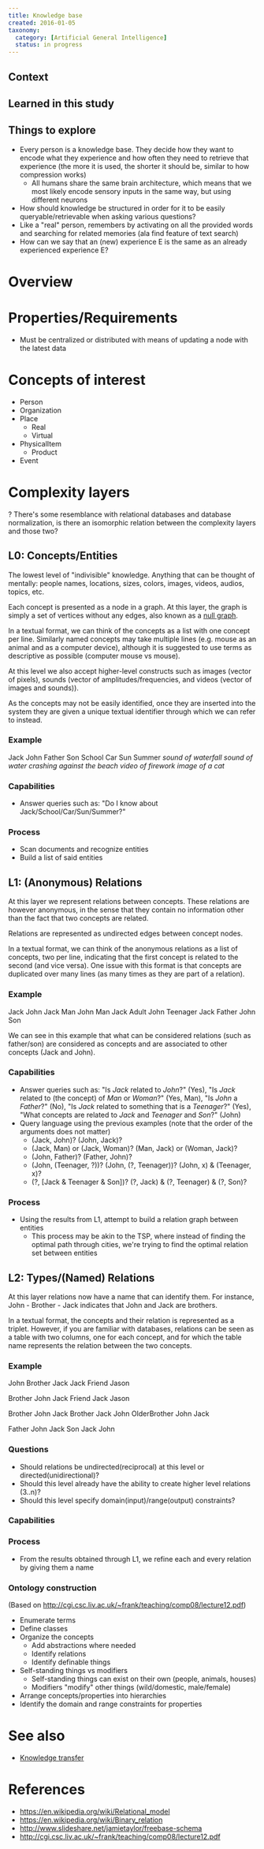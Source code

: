```yaml
---
title: Knowledge base
created: 2016-01-05
taxonomy:
  category: [Artificial General Intelligence]
  status: in progress
---
```


## Context

## Learned in this study

## Things to explore
* Every person is a knowledge base. They decide how they want to encode what they experience and how often they need to retrieve that experience (the more it is used, the shorter it should be, similar to how compression works)
    * All humans share the same brain architecture, which means that we most likely encode sensory inputs in the same way, but using different neurons
* How should knowledge be structured in order for it to be easily queryable/retrievable when asking various questions?
* Like a "real" person, remembers by activating on all the provided words and searching for related memories (ala find feature of text search)
* How can we say that an (new) experience E is the same as an already experienced experience E?

# Overview

# Properties/Requirements
* Must be centralized or distributed with means of updating a node with the latest data

# Concepts of interest
* Person
* Organization
* Place
	* Real
	* Virtual
* PhysicalItem
	* Product
* Event

# Complexity layers
? There's some resemblance with relational databases and database normalization, is there an isomorphic relation between the complexity layers and those two?

## L0: Concepts/Entities
The lowest level of "indivisible" knowledge. Anything that can be thought of mentally: people names, locations, sizes, colors, images, videos, audios, topics, etc.

Each concept is presented as a node in a graph. At this layer, the graph is simply a set of vertices without any edges, also known as a [null graph](https://en.wikipedia.org/wiki/Null_graph).

In a textual format, we can think of the concepts as a list with one concept per line. Similarly named concepts may take multiple lines (e.g. mouse as an animal and as a computer device), although it is suggested to use terms as descriptive as possible (computer mouse vs mouse).

At this level we also accept higher-level constructs such as images (vector of pixels), sounds (vector of amplitudes/frequencies, and videos (vector of images and sounds)).

As the concepts may not be easily identified, once they are inserted into the system they are given a unique textual identifier through which we can refer to instead.

### Example
Jack
John
Father
Son
School
Car
Sun
Summer
*sound of waterfall*
*sound of water crashing against the beach*
*video of firework*
*image of a cat*

### Capabilities
* Answer queries such as: "Do I know about Jack/School/Car/Sun/Summer?"

### Process
* Scan documents and recognize entities
* Build a list of said entities

## L1: (Anonymous) Relations
At this layer we represent relations between concepts. These relations are however anonymous, in the sense that they contain no information other than the fact that two concepts are related.

Relations are represented as undirected edges between concept nodes.

In a textual format, we can think of the anonymous relations as a list of concepts, two per line, indicating that the first concept is related to the second (and vice versa). One issue with this format is that concepts are duplicated over many lines (as many times as they are part of a relation).

### Example
Jack John
Jack Man
John Man
Jack Adult
John Teenager
Jack Father
John Son

We can see in this example that what can be considered relations (such as father/son) are considered as concepts and are associated to other concepts (Jack and John).

### Capabilities
* Answer queries such as: "Is *Jack* related to *John*?" (Yes), "Is *Jack* related to (the concept) of *Man* or *Woman*?" (Yes, Man), "Is *John* a *Father*?" (No), "Is *Jack* related to something that is a *Teenager*?" (Yes), "What concepts are related to *Jack* and *Teenager* and *Son*?" (John)
* Query language using the previous examples (note that the order of the arguments does not matter)
	* (Jack, John)? (John, Jack)?
	* (Jack, Man) or (Jack, Woman)? (Man, Jack) or (Woman, Jack)?
	* (John, Father)? (Father, John)?
	* (John, (Teenager, ?))? (John, (?, Teenager))? (John, x) & (Teenager, x)?
	* (?, [Jack & Teenager & Son])? (?, Jack) & (?, Teenager) & (?, Son)?

### Process
* Using the results from L1, attempt to build a relation graph between entities
	* This process may be akin to the TSP, where instead of finding the optimal path through cities, we're trying to find the optimal relation set between entities

## L2: Types/(Named) Relations
At this layer relations now have a name that can identify them. For instance, John - Brother - Jack indicates that John and Jack are brothers.

In a textual format, the concepts and their relation is represented as a triplet. However, if you are familiar with databases, relations can be seen as a table with two columns, one for each concept, and for which the table name represents the relation between the two concepts.

### Example
John Brother Jack
Jack Friend Jason

Brother John Jack
Friend Jack Jason

Brother John Jack
Brother Jack John
OlderBrother John Jack

Father John Jack
Son Jack John

### Questions
* Should relations be undirected(reciprocal) at this level or directed(unidirectional)?
* Should this level already have the ability to create higher level relations (3..n)?
* Should this level specify domain(input)/range(output) constraints?

### Capabilities

### Process
* From the results obtained through L1, we refine each and every relation by giving them a name

### Ontology construction
(Based on http://cgi.csc.liv.ac.uk/~frank/teaching/comp08/lecture12.pdf)

* Enumerate terms
* Define classes
* Organize the concepts
	* Add abstractions where needed
	* Identify relations
	* Identify definable things
* Self-standing things vs modifiers
	* Self-standing things can exist on their own (people, animals, houses)
	* Modifiers "modify" other things (wild/domestic, male/female)
* Arrange concepts/properties into hierarchies
* Identify the domain and range constraints for properties

# See also
* [Knowledge transfer](../knowledge-transfer)

# References
* https://en.wikipedia.org/wiki/Relational_model
* https://en.wikipedia.org/wiki/Binary_relation
* http://www.slideshare.net/jamietaylor/freebase-schema
* http://cgi.csc.liv.ac.uk/~frank/teaching/comp08/lecture12.pdf